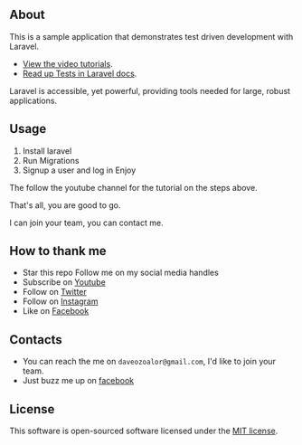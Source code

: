 
## About

This is a sample application that demonstrates test driven development with Laravel. 

- [View the video tutorials](https://www.udemy.com/tdd-wth-laravel56/).
- [Read up Tests in Laravel docs](https://laravel.com/docs/5.6/testing).

Laravel is accessible, yet powerful, providing tools needed for large, robust applications.


## Usage
1. Install laravel
2. Run Migrations
3. Signup a user and log in
Enjoy

The follow the youtube channel for the tutorial on the steps above. 

That's all, you are good to go.


I can join your team, you can contact me.

## How to thank me
* Star this repo
Follow me on my social media handles
* Subscribe on [Youtube](http://youtube.com/c/braintemorg)
* Follow on [Twitter](http://twitter.com/braintem)
* Follow on [Instagram](http://instagram.com/daveozoalor)
* Like on [Facebook](http://fb.com/braintem)


## Contacts

* You can reach the me on `daveozoalor@gmail.com`, I'd like to join your team.
* Just buzz me up on [facebook](http://facebook.com/daveozoalor)

## License

This software is open-sourced software licensed under the [MIT license](http://opensource.org/licenses/MIT).


